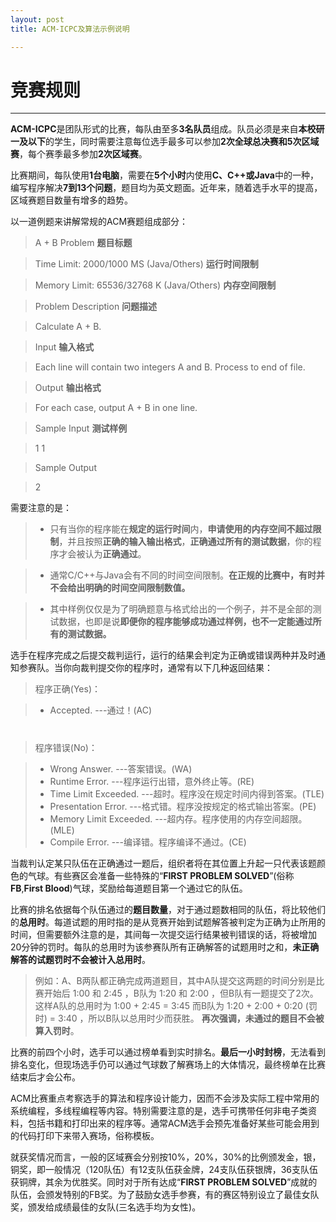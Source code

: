 ```yaml
---
layout: post
title: ACM-ICPC及算法示例说明

---
```


# 竞赛规则

---

**ACM-ICPC**是团队形式的比赛，每队由至多**3名队员**组成。队员必须是来自**本校研一及以下**的学生，同时需要注意每位选手最多可以参加**2次全球总决赛和5次区域赛**，每个赛季最多参加**2次区域赛**。

比赛期间，每队使用**1台电脑**，需要在**5个小时**内使用**C、C++或Java**中的一种，编写程序解决**7到13个问题**，题目均为英文题面。近年来，随着选手水平的提高，区域赛题目数量有增多的趋势。

以一道例题来讲解常规的ACM赛题组成部分：

> A + B Problem   **题目标题**

> Time Limit: 2000/1000 MS (Java/Others) **运行时间限制**

> Memory Limit: 65536/32768 K (Java/Others) **内存空间限制**

> Problem Description **问题描述**

> Calculate A + B.

> Input **输入格式**

> Each line will contain two integers A and B. Process to end of file.

> Output **输出格式**

> For each case, output A + B in one line.

> Sample Input **测试样例**

> 1 1

> Sample Output

> 2


需要注意的是：

> * 只有当你的程序能在**规定的运行时间**内，**申请使用的内存空间不超过限制**，并且按照**正确的输入输出格式**，**正确通过所有的测试数据**，你的程序才会被认为**正确通过**。

> * 通常C/C++与Java会有不同的时间空间限制。**在正规的比赛中，有时并不会给出明确的时间空间限制数值。**

> * 其中样例仅仅是为了明确题意与格式给出的一个例子，并不是全部的测试数据，也即是说**即便你的程序能够成功通过样例，也不一定能通过所有的测试数据。**

选手在程序完成之后提交裁判运行，运行的结果会判定为正确或错误两种并及时通知参赛队。当你向裁判提交你的程序时，通常有以下几种返回结果：

> 程序正确(Yes)：

> * Accepted. ---通过！(AC)

# 

> 程序错误(No)：

> * Wrong Answer. ---答案错误。(WA)
> * Runtime Error. ---程序运行出错，意外终止等。(RE)
> * Time Limit Exceeded. ---超时。程序没在规定时间内得到答案。(TLE)
> * Presentation Error. ---格式错。程序没按规定的格式输出答案。(PE)
> * Memory Limit Exceeded. ---超内存。程序使用的内存空间超限。(MLE)
> * Compile Error. ---编译错。程序编译不通过。(CE)


当裁判认定某只队伍在正确通过一题后，组织者将在其位置上升起一只代表该题颜色的气球。有些赛区会准备一些特殊的“**FIRST PROBLEM SOLVED**”(俗称**FB**,**First Blood**)气球，奖励给每道题目第一个通过它的队伍。

比赛的排名依据每个队伍通过的**题目数量**，对于通过题数相同的队伍，将比较他们的**总用时**。每道试题的用时指的是从竞赛开始到试题解答被判定为正确为止所用的时间，但需要额外注意的是，其间每一次提交运行结果被判错误的话，将被增加20分钟的罚时。每队的总用时为该参赛队所有正确解答的试题用时之和，**未正确解答的试题罚时不会被计入总用时**。

> 例如：A、B两队都正确完成两道题目，其中A队提交这两题的时间分别是比赛开始后 1:00 和 2:45 ，B队为 1:20 和 2:00 ，但B队有一题提交了2次。这样A队的总用时为 1:00 + 2:45 = 3:45 而B队为 1:20 + 2:00 + 0:20 (罚时) = 3:40 ，所以B队以总用时少而获胜。
**再次强调，未通过的题目不会被算入罚时**。

比赛的前四个小时，选手可以通过榜单看到实时排名。**最后一小时封榜**，无法看到排名变化，但现场选手仍可以通过气球数了解赛场上的大体情况，最终榜单在比赛结束后才会公布。

ACM比赛重点考察选手的算法和程序设计能力，因而不会涉及实际工程中常用的系统编程，多线程编程等内容。特别需要注意的是，选手可携带任何非电子类资料，包括书籍和打印出来的程序等。通常ACM选手会预先准备好某些可能会用到的代码打印下来带入赛场，俗称模板。

就获奖情况而言，一般的区域赛会分别按10%，20%，30%的比例颁发金，银，铜奖，即一般情况（120队伍）有12支队伍获金牌，24支队伍获银牌，36支队伍获铜牌，其余为优胜奖。同时对于所有达成“**FIRST PROBLEM SOLVED**”成就的队伍，会颁发特别的FB奖。为了鼓励女选手参赛，有的赛区特别设立了最佳女队奖，颁发给成绩最佳的女队(三名选手均为女性)。



